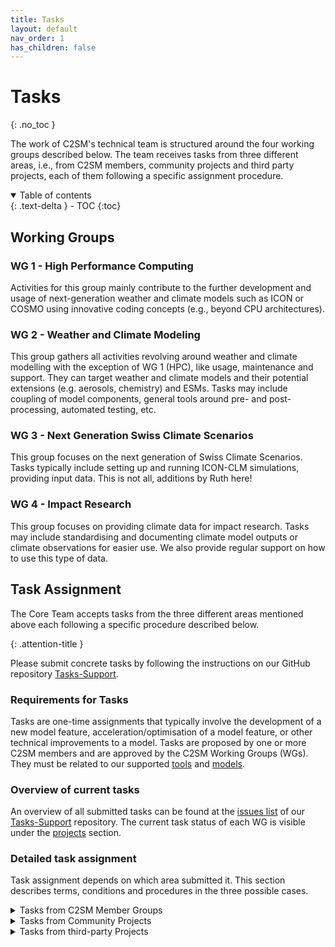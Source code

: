 ```yaml
---
title: Tasks
layout: default
nav_order: 1
has_children: false
---
```


# Tasks
{: .no_toc }

The work of C2SM's technical team is structured around the four working groups described below. The team receives tasks from three different areas, i.e., from C2SM members, community projects and third party projects, each of them following a specific assignment procedure.

<details open markdown="block">
  <summary>
    Table of contents
  </summary>
  {: .text-delta }
- TOC
{:toc}
</details>


## Working Groups

### WG 1 - High Performance Computing

Activities for this group mainly contribute to the further development and usage of next-generation weather and climate models such as ICON or COSMO using innovative coding concepts (e.g., beyond CPU architectures).


### WG 2 - Weather and Climate Modeling

This group gathers all activities revolving around weather and climate modelling with the exception of WG 1 (HPC), like usage, maintenance and support. They can target weather and climate models and their potential extensions (e.g. aerosols, chemistry) and ESMs. Tasks may include coupling of model components, general tools around pre- and post-processing, automated testing, etc.


### WG 3 - Next Generation Swiss Climate Scenarios

This group focuses on the next generation of Swiss Climate Scenarios. Tasks typically include setting up and running ICON-CLM simulations, providing input data. This is not all, additions by Ruth here!


### WG 4 - Impact Research

This group focuses on providing climate data for impact research. Tasks may include standardising and documenting climate model outputs or climate observations for easier use. We also provide regular support on how to use this type of data.


## Task Assignment

The Core Team accepts tasks from the three different areas mentioned above each following a specific procedure described below.

{: .attention-title }

Please submit concrete tasks by following the instructions on our GitHub repository [Tasks-Support](https://github.com/C2SM/Tasks-Support).


### Requirements for Tasks

Tasks are one-​time assignments that typically involve the development of a new model feature, acceleration/optimisation of a model feature, or other technical improvements to a model. Tasks are proposed by one or more C2SM members and are approved by the C2SM Working Groups (WGs). They must be related to our supported [tools](https://c2sm.github.io/tools/) and [models](https://c2sm.github.io/models/).


### Overview of current tasks

An overview of all submitted tasks can be found at the [issues list](https://github.com/C2SM/Tasks-Support/issues) of our [Tasks-Support](https://github.com/C2SM/Tasks-Support) repository. The current task status of each WG is visible under the [projects](https://github.com/C2SM/Tasks-Support/projects?query=is%3Aopen) section.


### Detailed task assignment

Task assignment depends on which area submitted it. This section describes terms, conditions and procedures in the three possible cases.

<details close markdown="block">
  <summary>
    Tasks from C2SM Member Groups
  </summary>
  {: .text-gamma }
1. **Submission:**
Tasks can be submitted as issues through our GitHub repository [Tasks-Support](https://github.com/C2SM/Tasks-Support) at any time. The task proposal must include a description and goals of the task, a time estimate, a statement of urgency, the groups involved, and at least one contact person. It should also describe the benefit to C2SM. Please follow the instructions to [Submit a Task](https://github.com/C2SM/Tasks-Support#submit-a-task).

2. **Evaluation:**
The Core Team will evaluate the proposals and may provide feedback/ask questions/reiterate the proposals to the groups. Priority will be given to tasks with greater benefit to multiple C2SM groups. Updates on the tasks will be directly given on the submitted task in the GitHub repository.

3. **Core Team starts working on task:**
Depending on the urgency or current workload of the Core Team, C2SM may begin to work on the task immediately or at a later point in time.

4. **Feedback and Discussion of Tasks:**
During the biannual WG Day, to which representatives of each C2SM member group are invited, the status and future of submitted tasks are discussed. Members can provide critical feedback on the process.
</details>

<details close markdown="block">
  <summary>
    Tasks from Community Projects
  </summary>
  {: .text-gamma }
  
Tasks are also taken from C2SM Community Projects. These are large, perennial, and joint research and/or development projects involving at least three C2SM groups and two different partner institutions, with a substantial financial volume. Their overall objective supports the implementation of one or more of the four pillars of C2SM. The project produces results that no single group could have produced on its own. Their results benefit a large majority of C2SM members. These projects receive significant support from C2SM core funding in the form of in-kind contributions from core staff.


##### Community Project Task Assignment Process
{: .no_toc }

- The C2SM Steering Committee (SC) discusses and recommends C2SM's involvement in a Community Project at the proposal stage. This includes a suggestion on the approximate number of FTEs to be reserved for the project;
- The C2SM Executive Director (ED) forwards the information to the Core Team, and together with the responsible programmers evaluates the feasibility of the plans, taking into account all other ongoing activities and plans;
- The ED forwards the information back to the SC;
- The SC approves the plans and time allocated to the Community Project;
- The C2SM Core Team reserves the FTEs assuming the project will be funded;
- At the latest at the beginning of the project, the project steering group develops and formulates how it envisions the involvement of the Core Team and defines specific tasks. The tasks are submitted as a proposal to the C2SM ED and the involved programmers;
- The ED and the responsible programmer(s) evaluate the tasks, provide feedback/clarification, and finally submit their proposal to the C2SM SC;
- The SC approves the task list;
- The task assignment from Community Projects is repeated regularly, at biannual or annual intervals, ideally 1-2 months before the biannual Working Group Day.


##### Current projects
{: .no_toc }

- [EXCLAIM](https://c2sm.ethz.ch/research/exclaim.html)
- [Next generation Swiss climate scenarios CH2025](https://www.meteoschweiz.admin.ch/ueber-uns/forschung-und-zusammenarbeit/projekte/2023/klima-ch2025.html)

</details>

<details close markdown="block">
  <summary>
    Tasks from third-party Projects
  </summary>
  {: .text-gamma }

As outlined in [C2SM's business plan for 2021-25](https://ethz.ch/content/dam/ethz/special-interest/usys/c2sm-dam/center/documents/c2sm_business_plan_final_18nov19.pdf), the Executive Office also relies on funding from third-party projects. We are therefore happy to contribute to the research projects of our members (e.g., SNF, EU, ETH) in our fields of expertise.


##### Third-Party Projects that Benefit Multiple C2SM Groups
{: .no_toc }

These can be projects of individual C2SM members as PI, possibly together with other co-PIs from the community, funding individual tasks of core team programmers. These projects will be supported in particular if the results will benefit several C2SM groups.


##### Third-Party Projects with Benefits to the PI Only
{: .no_toc }

A member may also propose a task/tasks to be funded from their project, but where the benefit is limited to their group. These proposals will be realized if C2SM capacity is available. However, they will have a lower priority than projects with a greater benefit to the community.

##### Current projects
{: .no_toc }

- [SNF scClim project](https://scclim.ethz.ch/)


##### Task Portfolio
{: .no_toc }

The core team's contributions consist largely of technical model development and support tasks. Individual tasks may also include setting up and maintaining a project website, or organising individual workshops or seminar series.


##### Procedure for Proposing Participation in a Third-Party Project
{: .no_toc }

- The project PI contacts the C2SM Executive Director (ED) at the proposal stage by submitting a written proposal similar to the task proposals for group tasks;
- The ED, along with an assigned Core Team member, will provide feedback to the PI and may review the proposal again;
- If the proposal meets the above conditions, C2SM will consider it accepted and reserve time for its execution in the following year;
- C2SM will reserve approximately 3-7 person months (0.3-0.6 FTE) per year for tasks from external projects.
</details>
